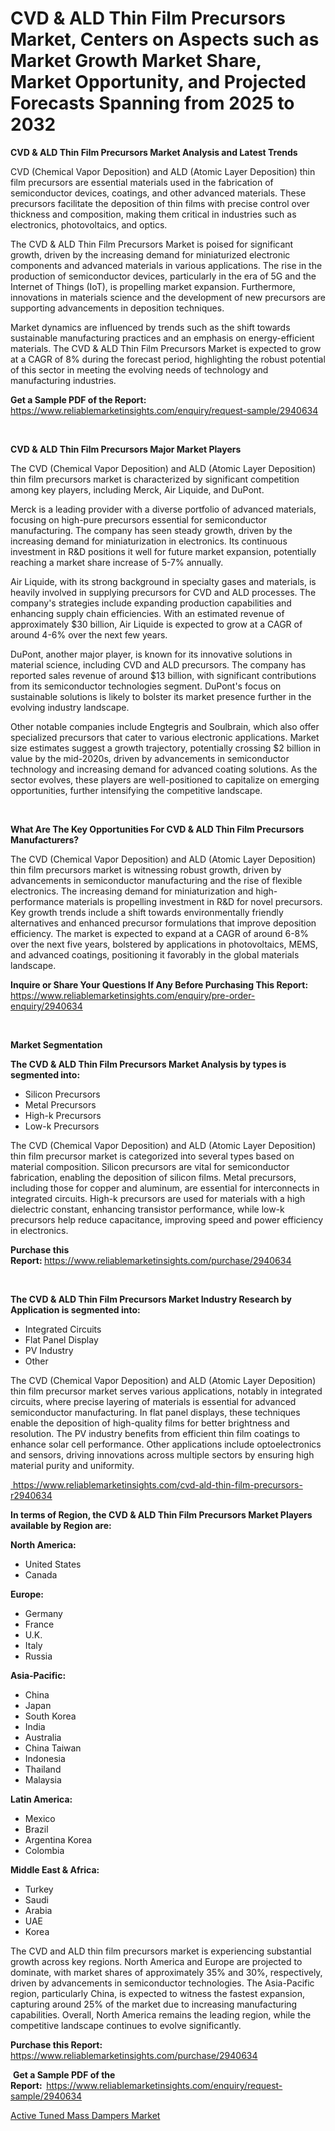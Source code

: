 <p><h1>CVD & ALD Thin Film Precursors Market, Centers on Aspects such as Market Growth Market Share, Market Opportunity, and Projected Forecasts Spanning from 2025 to 2032</h1></p><p><strong>CVD & ALD Thin Film Precursors Market Analysis and Latest Trends</strong></p>
<p><p>CVD (Chemical Vapor Deposition) and ALD (Atomic Layer Deposition) thin film precursors are essential materials used in the fabrication of semiconductor devices, coatings, and other advanced materials. These precursors facilitate the deposition of thin films with precise control over thickness and composition, making them critical in industries such as electronics, photovoltaics, and optics.</p><p>The CVD & ALD Thin Film Precursors Market is poised for significant growth, driven by the increasing demand for miniaturized electronic components and advanced materials in various applications. The rise in the production of semiconductor devices, particularly in the era of 5G and the Internet of Things (IoT), is propelling market expansion. Furthermore, innovations in materials science and the development of new precursors are supporting advancements in deposition techniques.</p><p>Market dynamics are influenced by trends such as the shift towards sustainable manufacturing practices and an emphasis on energy-efficient materials. The CVD & ALD Thin Film Precursors Market is expected to grow at a CAGR of 8% during the forecast period, highlighting the robust potential of this sector in meeting the evolving needs of technology and manufacturing industries.</p></p>
<p><strong>Get a Sample PDF of the Report:&nbsp;</strong> <a href="https://www.reliablemarketinsights.com/enquiry/request-sample/2940634?utm_campaign=3114&utm_medium=2&utm_source=Github&utm_content=ia&utm_term=15032025&utm_id=cvd-ald-thin-film-precursors">https://www.reliablemarketinsights.com/enquiry/request-sample/2940634</a></p>
<p>&nbsp;</p>
<p><strong>CVD & ALD Thin Film Precursors Major Market Players</strong></p>
<p><p>The CVD (Chemical Vapor Deposition) and ALD (Atomic Layer Deposition) thin film precursors market is characterized by significant competition among key players, including Merck, Air Liquide, and DuPont. </p><p>Merck is a leading provider with a diverse portfolio of advanced materials, focusing on high-pure precursors essential for semiconductor manufacturing. The company has seen steady growth, driven by the increasing demand for miniaturization in electronics. Its continuous investment in R&D positions it well for future market expansion, potentially reaching a market share increase of 5-7% annually.</p><p>Air Liquide, with its strong background in specialty gases and materials, is heavily involved in supplying precursors for CVD and ALD processes. The company's strategies include expanding production capabilities and enhancing supply chain efficiencies. With an estimated revenue of approximately $30 billion, Air Liquide is expected to grow at a CAGR of around 4-6% over the next few years.</p><p>DuPont, another major player, is known for its innovative solutions in material science, including CVD and ALD precursors. The company has reported sales revenue of around $13 billion, with significant contributions from its semiconductor technologies segment. DuPont's focus on sustainable solutions is likely to bolster its market presence further in the evolving industry landscape.</p><p>Other notable companies include Engtegris and Soulbrain, which also offer specialized precursors that cater to various electronic applications. Market size estimates suggest a growth trajectory, potentially crossing $2 billion in value by the mid-2020s, driven by advancements in semiconductor technology and increasing demand for advanced coating solutions. As the sector evolves, these players are well-positioned to capitalize on emerging opportunities, further intensifying the competitive landscape.</p></p>
<p>&nbsp;</p>
<p><strong>What Are The Key Opportunities For CVD & ALD Thin Film Precursors Manufacturers?</strong></p>
<p><p>The CVD (Chemical Vapor Deposition) and ALD (Atomic Layer Deposition) thin film precursors market is witnessing robust growth, driven by advancements in semiconductor manufacturing and the rise of flexible electronics. The increasing demand for miniaturization and high-performance materials is propelling investment in R&D for novel precursors. Key growth trends include a shift towards environmentally friendly alternatives and enhanced precursor formulations that improve deposition efficiency. The market is expected to expand at a CAGR of around 6-8% over the next five years, bolstered by applications in photovoltaics, MEMS, and advanced coatings, positioning it favorably in the global materials landscape.</p></p>
<p><strong>Inquire or Share Your Questions If Any Before Purchasing This Report:</strong> <a href="https://www.reliablemarketinsights.com/enquiry/pre-order-enquiry/2940634?utm_campaign=3114&utm_medium=2&utm_source=Github&utm_content=ia&utm_term=15032025&utm_id=cvd-ald-thin-film-precursors">https://www.reliablemarketinsights.com/enquiry/pre-order-enquiry/2940634</a></p>
<p>&nbsp;</p>
<p><strong>Market Segmentation</strong></p>
<p><strong>The CVD & ALD Thin Film Precursors Market Analysis by types is segmented into:</strong></p>
<p><ul><li>Silicon Precursors</li><li>Metal Precursors</li><li>High-k Precursors</li><li>Low-k Precursors</li></ul></p>
<p><p>The CVD (Chemical Vapor Deposition) and ALD (Atomic Layer Deposition) thin film precursor market is categorized into several types based on material composition. Silicon precursors are vital for semiconductor fabrication, enabling the deposition of silicon films. Metal precursors, including those for copper and aluminum, are essential for interconnects in integrated circuits. High-k precursors are used for materials with a high dielectric constant, enhancing transistor performance, while low-k precursors help reduce capacitance, improving speed and power efficiency in electronics.</p></p>
<p><strong>Purchase this Report:&nbsp;</strong><a href="https://www.reliablemarketinsights.com/purchase/2940634?utm_campaign=3114&utm_medium=2&utm_source=Github&utm_content=ia&utm_term=15032025&utm_id=cvd-ald-thin-film-precursors">https://www.reliablemarketinsights.com/purchase/2940634</a></p>
<p>&nbsp;</p>
<p><strong>The CVD & ALD Thin Film Precursors Market Industry Research by Application is segmented into:</strong></p>
<p><ul><li>Integrated Circuits</li><li>Flat Panel Display</li><li>PV Industry</li><li>Other</li></ul></p>
<p><p>The CVD (Chemical Vapor Deposition) and ALD (Atomic Layer Deposition) thin film precursor market serves various applications, notably in integrated circuits, where precise layering of materials is essential for advanced semiconductor manufacturing. In flat panel displays, these techniques enable the deposition of high-quality films for better brightness and resolution. The PV industry benefits from efficient thin film coatings to enhance solar cell performance. Other applications include optoelectronics and sensors, driving innovations across multiple sectors by ensuring high material purity and uniformity.</p></p>
<p><a href="https://www.reliablemarketinsights.com/cvd-ald-thin-film-precursors-r2940634?utm_campaign=3114&utm_medium=2&utm_source=Github&utm_content=ia&utm_term=15032025&utm_id=cvd-ald-thin-film-precursors">&nbsp;https://www.reliablemarketinsights.com/cvd-ald-thin-film-precursors-r2940634</a></p>
<p><strong>In terms of Region, the CVD & ALD Thin Film Precursors Market Players available by Region are:</strong></p>
<p>
    <p> <strong> North America: </strong>
        <ul>
            <li>United States</li>
            <li>Canada</li>
        </ul>
        </p> 
    <p> <strong> Europe: </strong>
        <ul>
            <li>Germany</li>
            <li>France</li>
            <li>U.K.</li>
            <li>Italy</li>
            <li>Russia</li>
        </ul>
        </p> 
    <p> <strong> Asia-Pacific: </strong>
        <ul>
            <li>China</li>
            <li>Japan</li>
            <li>South Korea</li>
            <li>India</li>
            <li>Australia</li>
            <li>China Taiwan</li>
            <li>Indonesia</li>
            <li>Thailand</li>
            <li>Malaysia</li>
        </ul>
        </p> 
    <p> <strong> Latin America: </strong>
        <ul>
            <li>Mexico</li>
            <li>Brazil</li>
            <li>Argentina Korea</li>
            <li>Colombia</li>
        </ul>
        </p> 
    <p> <strong> Middle East & Africa: </strong>
        <ul>
            <li>Turkey</li>
            <li>Saudi</li>
            <li>Arabia</li>
            <li>UAE</li>
            <li>Korea</li>
        </ul>
    </p>
    </p>
<p><p>The CVD and ALD thin film precursors market is experiencing substantial growth across key regions. North America and Europe are projected to dominate, with market shares of approximately 35% and 30%, respectively, driven by advancements in semiconductor technologies. The Asia-Pacific region, particularly China, is expected to witness the fastest expansion, capturing around 25% of the market due to increasing manufacturing capabilities. Overall, North America remains the leading region, while the competitive landscape continues to evolve significantly.</p></p>
<p><strong>Purchase this Report: </strong><a href="https://www.reliablemarketinsights.com/purchase/2940634?utm_campaign=3114&utm_medium=2&utm_source=Github&utm_content=ia&utm_term=15032025&utm_id=cvd-ald-thin-film-precursors">https://www.reliablemarketinsights.com/purchase/2940634</a></p>
<p>&nbsp;<strong>Get a Sample PDF of the Report:&nbsp;&nbsp;</strong><a href="https://www.reliablemarketinsights.com/enquiry/request-sample/2940634?utm_campaign=3114&utm_medium=2&utm_source=Github&utm_content=ia&utm_term=15032025&utm_id=cvd-ald-thin-film-precursors">https://www.reliablemarketinsights.com/enquiry/request-sample/2940634</a></p>
<p><strong></strong></p>
<p><p><a href="https://github.com/paljuhubeyde/Market-Research-Report-List-1/blob/main/active-tuned-mass-dampers-market.md?utm_campaign=3114&utm_medium=2&utm_source=Github&utm_content=ia&utm_term=15032025&utm_id=cvd-ald-thin-film-precursors">Active Tuned Mass Dampers Market</a></p></p>